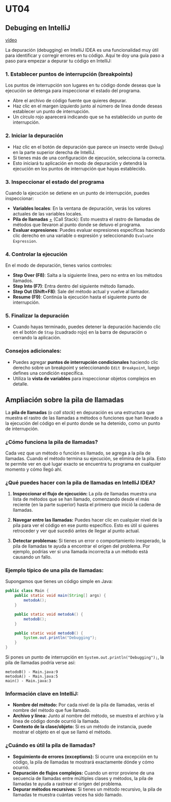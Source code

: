 # UT04

## Debuging en IntelliJ

[vídeo](https://www.youtube.com/watch?v=zmhwCK2lG3Y)

La depuración (debugging) en IntelliJ IDEA es una funcionalidad muy útil para identificar y corregir errores en tu código. Aquí te doy una guía paso a paso para empezar a depurar tu código en IntelliJ:

### 1. **Establecer puntos de interrupción (breakpoints)**
   Los puntos de interrupción son lugares en tu código donde deseas que la ejecución se detenga para inspeccionar el estado del programa.
   - Abre el archivo de código fuente que quieres depurar.
   - Haz clic en el margen izquierdo junto al número de línea donde deseas establecer un punto de interrupción.
   - Un círculo rojo aparecerá indicando que se ha establecido un punto de interrupción.

### 2. **Iniciar la depuración**
   - Haz clic en el botón de depuración que parece un insecto verde (`Debug`) en la parte superior derecha de IntelliJ.
   - Si tienes más de una configuración de ejecución, selecciona la correcta.
   - Esto iniciará tu aplicación en modo de depuración y detendrá la ejecución en los puntos de interrupción que hayas establecido.

### 3. **Inspeccionar el estado del programa**
   Cuando la ejecución se detiene en un punto de interrupción, puedes inspeccionar:
   - **Variables locales**: En la ventana de depuración, verás los valores actuales de las variables locales.
   - **Pila de llamadas** [+](#ampliación-sobre-la-pila-de-llamadas) (Call Stack): Esto muestra el rastro de llamadas de métodos que llevaron al punto donde se detuvo el programa.
   - **Evaluar expresiones**: Puedes evaluar expresiones específicas haciendo clic derecho en una variable o expresión y seleccionando `Evaluate Expression`.

### 4. **Controlar la ejecución**
   En el modo de depuración, tienes varios controles:
   - **Step Over (F8)**: Salta a la siguiente línea, pero no entra en los métodos llamados.
   - **Step Into (F7)**: Entra dentro del siguiente método llamado.
   - **Step Out (Shift+F8)**: Sale del método actual y vuelve al llamador.
   - **Resume (F9)**: Continúa la ejecución hasta el siguiente punto de interrupción.

### 5. **Finalizar la depuración**
   - Cuando hayas terminado, puedes detener la depuración haciendo clic en el botón de `Stop` (cuadrado rojo) en la barra de depuración o cerrando la aplicación.

### Consejos adicionales:
   - Puedes agregar **puntos de interrupción condicionales** haciendo clic derecho sobre un breakpoint y seleccionando `Edit Breakpoint`, luego defines una condición específica.
   - Utiliza la **vista de variables** para inspeccionar objetos complejos en detalle.

## Ampliación sobre la pila de llamadas

La **pila de llamadas** (o *call stack*) en depuración es una estructura que muestra el rastro de las llamadas a métodos o funciones que han llevado a la ejecución del código en el punto donde se ha detenido, como un punto de interrupción.

### ¿Cómo funciona la pila de llamadas?
Cada vez que un método o función es llamado, se agrega a la pila de llamadas. Cuando el método termina su ejecución, se elimina de la pila. Esto te permite ver en qué lugar exacto se encuentra tu programa en cualquier momento y cómo llegó ahí.

### ¿Qué puedes hacer con la pila de llamadas en IntelliJ IDEA?
1. **Inspeccionar el flujo de ejecución:**
   La pila de llamadas muestra una lista de métodos que se han llamado, comenzando desde el más reciente (en la parte superior) hasta el primero que inició la cadena de llamadas.
   
2. **Navegar entre las llamadas:**
   Puedes hacer clic en cualquier nivel de la pila para ver el código en ese punto específico. Esto es útil si quieres retroceder y ver qué sucedió antes de llegar al punto actual.

3. **Detectar problemas:**
   Si tienes un error o comportamiento inesperado, la pila de llamadas te ayuda a encontrar el origen del problema. Por ejemplo, podrías ver si una llamada incorrecta a un método está causando un fallo.

### Ejemplo típico de una pila de llamadas:
Supongamos que tienes un código simple en Java:

```java
public class Main {
    public static void main(String[] args) {
        metodoA();
    }

    public static void metodoA() {
        metodoB();
    }

    public static void metodoB() {
        System.out.println("Debugging");
    }
}
```

Si pones un punto de interrupción en `System.out.println("Debugging");`, la pila de llamadas podría verse así:

```
metodoB() - Main.java:9
metodoA() - Main.java:5
main() - Main.java:3
```

### Información clave en IntelliJ:
- **Nombre del método:** Por cada nivel de la pila de llamadas, verás el nombre del método que fue llamado.
- **Archivo y línea:** Junto al nombre del método, se muestra el archivo y la línea de código donde ocurrió la llamada.
- **Contexto de la clase/objeto:** Si es un método de instancia, puede mostrar el objeto en el que se llamó el método.

### ¿Cuándo es útil la pila de llamadas?
- **Seguimiento de errores (exceptions):** Si ocurre una excepción en tu código, la pila de llamadas te mostrará exactamente dónde y cómo ocurrió.
- **Depuración de flujos complejos:** Cuando un error proviene de una secuencia de llamadas entre múltiples clases y métodos, la pila de llamadas te ayuda a rastrear el origen del problema.
- **Depurar métodos recursivos:** Si tienes un método recursivo, la pila de llamadas te muestra cuántas veces ha sido llamado.

